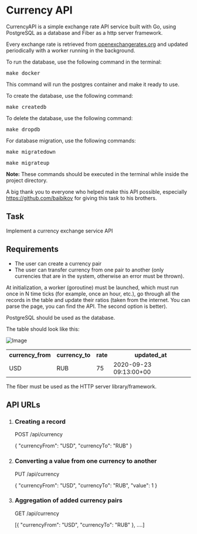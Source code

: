 <!DOCTYPE html>
<html>

<head>
  
</head>
<body>
  <h1>Currency API</h1>

  <p>CurrencyAPI is a simple exchange rate API service built with Go, using PostgreSQL as a database and Fiber as a http server framework. </p>
<p>Every exchange rate is retrieved from <a href="https://openexchangerates.org/">openexchangerates.org</a> and updated periodically with a worker running in the background. </p>
<p>To run the database, use the following command in the terminal:</p>
		<pre>make docker</pre>
		<p>This command will run the postgres container and make it ready to use.</p>
		<p>To create the database, use the following command:</p>
		<pre>make createdb</pre>
		<p>To delete the database, use the following command:</p>
		<pre>make dropdb</pre>
		<p>For database migration, use the following commands:</p>
		<pre>make migratedown</pre>
		<pre>make migrateup</pre>
		<div class="note">
			<p><strong>Note:</strong> These commands should be executed in the terminal while inside the project directory.</p>
		</div>
		<p>A big thank you to everyone who helped make this API possible, especially <a href="https://github.com/baibikov">https://github.com/baibikov</a> for giving this task to his brothers.</p>
<h4>
  <h2>Task</h2>
  <p>Implement a currency exchange service API</p>

<h2>Requirements</h2>
  <ul>
    <li>The user can create a currency pair</li>
    <li>The user can transfer currency from one pair to another (only currencies that are in the system, otherwise an error must be thrown).</li>
  </ul>

  <p></p>
  <p>At initialization, a worker (goroutine) must be launched, which must run once in N time ticks (for example, once an hour, etc.), go through all the records in the table and update their ratios (taken from the internet. You can parse the page, you can find the API. The second option is better).</p>
  <p>PostgreSQL should be used as the database.</p>
  <p>The table should look like this:</p>
  <img src="https://user-images.githubusercontent.com/80615643/216640477-76b2f241-244f-4330-bea8-7d501d62ab9a.png" alt="Image">


  <table>
    <tr>
      <th>currency_from</th>
      <th>currency_to</th>
      <th>rate</th>
      <th>updated_at</th>
    </tr>
    <tr>
      <td>USD</td>
      <td>RUB</td>
      <td>75</td>
      <td>2020-09-23 09:13:00+00</td>
    </tr>
  </table>
  <p>The fiber must be used as the HTTP server library/framework.</p>
  <h2>API URLs</h2>
  <ol>
    <li>
      <h3>Creating a record</h3>
      <p>POST /api/currency</p>
      <p>{ "currencyFrom": "USD", "currencyTo": "RUB" }</p>
    </li>
    <li>
      <h3>Converting a value from one currency to another</h3>
      <p>PUT /api/currency</p>
      <p>{ "currencyFrom": "USD", "currencyTo": "RUB", "value": 1 }</p>
    </li>
    <li>
      <h3>Aggregation of added currency pairs</h3>
      <p>GET /api/currency</p>
      <p>[{ "currencyFrom": "USD", "currencyTo": "RUB" }, ….]</p>
    </li>
  </ol></h4>
    
</body>
</html>
